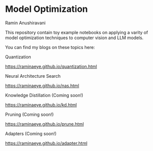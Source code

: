 # Model Optimization
Ramin Anushiravani 

This repository contain toy example notebooks on applying a varity of model optimization techniques to computer vision and LLM models. 


You can find my blogs on these topics here: 

  Quantization
  
  https://raminaeye.github.io/quantization.html

  Neural Architecture Search
  
  https://raminaeye.github.io/nas.html

  Knowledge Distillation (Coming soon!)
  
  https://raminaeye.github.io/kd.html

  Pruning (Coming soon!)
  
  https://raminaeye.github.io/prune.html

  Adapters (Coming soon!)
  
  https://raminaeye.github.io/adapter.html
   
 


